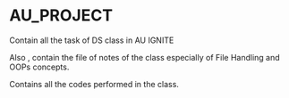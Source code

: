 # AU_PROJECT

Contain all the task of DS class in AU IGNITE

Also , contain the file of notes of the class especially of File Handling and OOPs concepts.

Contains all the codes performed in the class.
